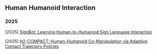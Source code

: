 ## Human Humanoid Interaction

### 2025

[2025] [SignBot: Learning Human-to-Humanoid Sign Language Interaction](https://arxiv.org/abs/2505.24266)

[2025] [H2-COMPACT: Human-Humanoid Co-Manipulation via Adaptive Contact Trajectory Policies](https://arxiv.org/abs/2505.17627)
